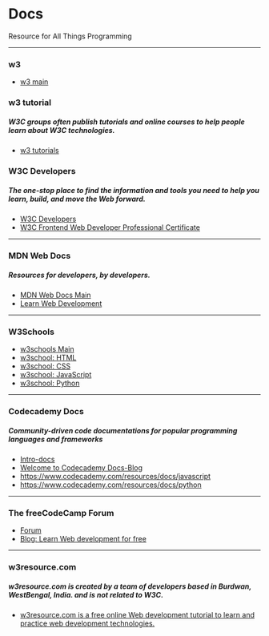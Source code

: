 # Docs
Resource for All Things Programming

--------------------------------------------------------------------------------------------------------------------------------------------------------------------------------
### w3

- <a href="https://www.w3.org/">w3 main</a>

### w3 tutorial
##### W3C groups often publish tutorials and online courses to help people learn about W3C technologies.

- <a href="https://www.w3.org/2002/03/tutorials.html">w3 tutorials</a>

### W3C Developers
##### The one-stop place to find the information and tools you need to help you learn, build, and move the Web forward.

- <a href="https://www.w3.org/developers/">W3C Developers</a>
- <a href="https://www.edx.org/professional-certificate/w3cx-front-end-web-developer">W3C Frontend Web Developer Professional Certificate</a>

--------------------------------------------------------------------------------------------------------------------------------------------------------------------------------
### MDN Web Docs
##### Resources for developers, by developers.

- <a href="https://developer.mozilla.org/en-US/">MDN Web Docs Main</a>
- <a href="https://developer.mozilla.org/en-US/docs/Learn">Learn Web Development</a>

--------------------------------------------------------------------------------------------------------------------------------------------------------------------------------
### W3Schools

- <a href="https://www.w3schools.com/">w3schools Main</a>
- <a href="https://www.w3schools.com/html/">w3school: HTML</a>
- <a href="https://www.w3schools.com/css/default.asp">w3school: CSS</a>
- <a href="https://www.w3schools.com/js/default.asp">w3school: JavaScript</a>
- <a href="https://www.w3schools.com/python/default.asp">w3school: Python</a>

--------------------------------------------------------------------------------------------------------------------------------------------------------------------------------
### Codecademy Docs
##### Community-driven code documentations for popular programming languages and frameworks

- <a href="https://www.codecademy.com/resources/blog/introducing-docs/?utm_campaign=camp~Docs~prod~All~geo~All~aud~General~funn_Awareness~msg~Learn_More~cont~Text~sited~Blog_Post~time~2021Q4~&utm_source=iterable&utm_medium=email">Intro-docs</a>
- <a href="https://www.codecademy.com/resources/docs?utm_source=ccblog&utm_medium=ccblog&utm_campaign=Docs&utm_content=introducing_docs_blog">Welcome to Codecademy Docs-Blog</a>
- https://www.codecademy.com/resources/docs/javascript
- https://www.codecademy.com/resources/docs/python

--------------------------------------------------------------------------------------------------------------------------------------------------------------------------------
### The freeCodeCamp Forum

- <a href="https://forum.freecodecamp.org/">Forum</a>
- <a href="https://www.freecodecamp.org/news/learn-web-development-for-free/">Blog: Learn Web development for free</a>

--------------------------------------------------------------------------------------------------------------------------------------------------------------------------------

### w3resource.com  
##### w3resource.com is created by a team of developers based in Burdwan, WestBengal, India. and is not related to W3C.

- <a href='https://www.w3resource.com'>w3resource.com is a free online Web development tutorial to learn and practice web development technologies.</a>
